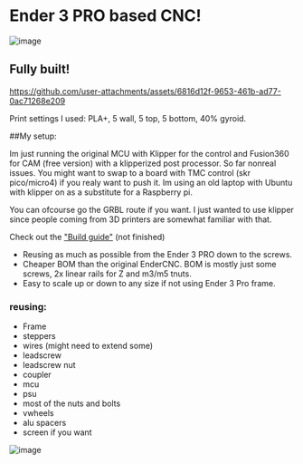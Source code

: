 # Ender 3 PRO based CNC!
![image](https://github.com/user-attachments/assets/df2746be-0fd8-4aa2-b609-81031dc4cfa2)

## Fully built!
https://github.com/user-attachments/assets/6816d12f-9653-461b-ad77-0ac71268e209

Print settings I used: PLA+, 5 wall, 5 top, 5 bottom, 40% gyroid.

##My setup:

Im just running the original MCU with Klipper for the control and Fusion360 for CAM (free version) with a klipperized post processor. So far nonreal issues. You might want to swap to a board with TMC control (skr pico/micro4) if you realy want to push it.  Im using an old laptop with Ubuntu with klipper on as a substitute for a Raspberry pi. 

You can ofcourse go the GRBL route if you want. I just wanted to use klipper since people coming from 3D printers are somewhat familiar with that.

 

Check out the ["Build guide"](https://github.com/Futtawuh/EnderCNCs/blob/main/Ender3CNC/Manual.md) (not finished) 

- Reusing as much as possible from the Ender 3 PRO down to the screws.
- Cheaper BOM than the original EnderCNC. BOM is mostly just some screws, 2x linear rails for Z and m3/m5 tnuts.
- Easy to scale up or down to any size if not using Ender 3 Pro frame. 

### reusing:
* Frame
* steppers
* wires (might need to extend some)
* leadscrew
* leadscrew nut
* coupler
* mcu
* psu
* most of the nuts and bolts
* vwheels
* alu spacers
* screen if you want

![image](https://github.com/user-attachments/assets/43854a83-0945-4e80-aa53-9ccf8a7e4b0b)




